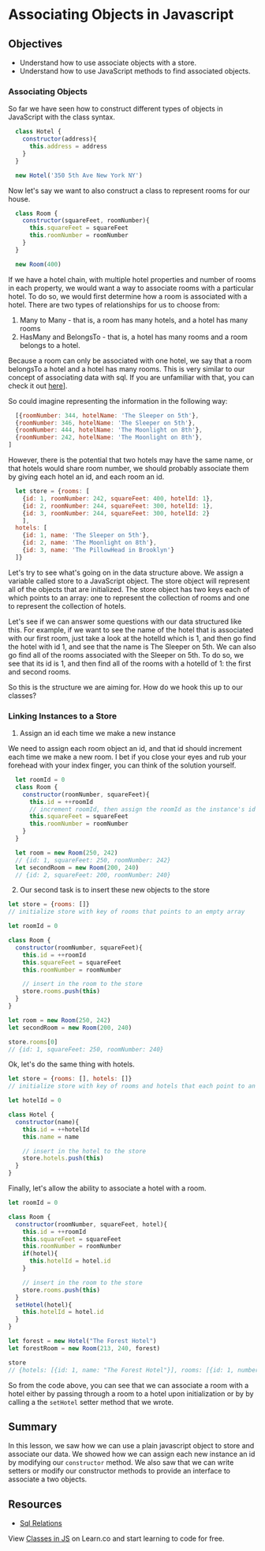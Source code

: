# Associating Objects in Javascript

## Objectives
+ Understand how to use associate objects with a store.
+ Understand how to use JavaScript methods to find associated objects.

### Associating Objects

So far we have seen how to construct different types of objects in JavaScript with the class syntax.  

```js
  class Hotel {
    constructor(address){
      this.address = address
    }
  }

  new Hotel('350 5th Ave New York NY')
```

Now let's say we want to also construct a class to represent rooms for our house.  

```js
  class Room {
    constructor(squareFeet, roomNumber){
      this.squareFeet = squareFeet
      this.roomNumber = roomNumber
    }
  }

  new Room(400)
```

If we have a hotel chain, with multiple hotel properties and number of rooms in each property, we would want a way to associate rooms with a particular hotel.  To do so, we would first determine how a room is associated with a hotel.  There are two types of relationships for us to choose from:

1. Many to Many - that is, a room has many hotels, and a hotel has many rooms
2. HasMany and BelongsTo - that is, a hotel has many rooms and a room belongs to a hotel.

Because a room can only be associated with one hotel, we say that a room belongsTo a hotel and a hotel has many rooms.  This is very similar to our concept of associating data with sql.  If you are unfamiliar with that, you can check it out [here](https://github.com/learn-co-curriculum/sql-table-relations-readme)].

So could imagine representing the information in the following way:

```js
  [{roomNumber: 344, hotelName: 'The Sleeper on 5th'},
  {roomNumber: 346, hotelName: 'The Sleeper on 5th'},
  {roomNumber: 444, hotelName: 'The Moonlight on 8th'},
  {roomNumber: 242, hotelName: 'The Moonlight on 8th'},
]
```

However, there is the potential that two hotels may have the same name, or that hotels would share room number, we should probably associate them by giving each hotel an id, and each room an id.   

```js
  let store = {rooms: [
    {id: 1, roomNumber: 242, squareFeet: 400, hotelId: 1},
    {id: 2, roomNumber: 244, squareFeet: 300, hotelId: 1},
    {id: 3, roomNumber: 244, squareFeet: 300, hotelId: 2}
    ],
  hotels: [
    {id: 1, name: 'The Sleeper on 5th'},
    {id: 2, name: 'The Moonlight on 8th'},
    {id: 3, name: 'The PillowHead in Brooklyn'}
  ]}
```

Let's try to see what's going on in the data structure above.  We assign a variable called store to a JavaScript object.  The store object will represent all of the objects that are initialized.  The store object has two keys each of which points to an array: one to represent the collection of rooms and one to represent the collection of hotels.  

Let's see if we can answer some questions with our data structured like this.  For example, if we want to see the name of the hotel that is associated with our first room, just take a look at the hotelId which is 1, and then go find the hotel with id 1, and see that the name is The Sleeper on 5th.  We can also go find all of the rooms associated with the Sleeper on 5th.  To do so, we see that its id is 1, and then find all of the rooms with a hotelId of 1: the first and second rooms.  

So this is the structure we are aiming for.  How do we hook this up to our classes?

### Linking Instances to a Store

1. Assign an id each time we make a new instance

We need to assign each room object an id, and that id should increment each time we make a new room.  I bet if you close your eyes and rub your forehead with your index finger, you can think of the solution yourself.


```javascript
  let roomId = 0
  class Room {
    constructor(roomNumber, squareFeet){
      this.id = ++roomId
      // increment roomId, then assign the roomId as the instance's id
      this.squareFeet = squareFeet
      this.roomNumber = roomNumber
    }
  }

  let room = new Room(250, 242)
  // {id: 1, squareFeet: 250, roomNumber: 242}
  let secondRoom = new Room(200, 240)
  // {id: 2, squareFeet: 200, roomNumber: 240}
```

2. Our second task is to insert these new objects to the store

```javascript
let store = {rooms: []}
// initialize store with key of rooms that points to an empty array

let roomId = 0

class Room {
  constructor(roomNumber, squareFeet){
    this.id = ++roomId
    this.squareFeet = squareFeet
    this.roomNumber = roomNumber

    // insert in the room to the store
    store.rooms.push(this)
  }
}

let room = new Room(250, 242)
let secondRoom = new Room(200, 240)

store.rooms[0]
// {id: 1, squareFeet: 250, roomNumber: 240}
```
Ok, let's do the same thing with hotels.

```javascript
let store = {rooms: [], hotels: []}
// initialize store with key of rooms and hotels that each point to an empty array

let hotelId = 0

class Hotel {
  constructor(name){
    this.id = ++hotelId
    this.name = name

    // insert in the hotel to the store
    store.hotels.push(this)
  }
}
```

Finally, let's allow the ability to associate a hotel with a room.

```js
let roomId = 0

class Room {
  constructor(roomNumber, squareFeet, hotel){
    this.id = ++roomId
    this.squareFeet = squareFeet
    this.roomNumber = roomNumber
    if(hotel){
      this.hotelId = hotel.id
    }

    // insert in the room to the store
    store.rooms.push(this)
  }
  setHotel(hotel){
    this.hotelId = hotel.id
  }
}

let forest = new Hotel("The Forest Hotel")
let forestRoom = new Room(213, 240, forest)

store
// {hotels: [{id: 1, name: "The Forest Hotel"}], rooms: [{id: 1, number: 213, squareFeet: 240, hotelId: 1}]}
```

So from the code above, you can see that we can associate a room with a hotel either by passing through a room to a hotel upon initialization or by by calling a the `setHotel` setter method that we wrote.  

## Summary

In this lesson, we saw how we can use a plain javascript object to store and associate our data.  We showed how we can assign each new instance an id by modifying our `constructor` method.  We also saw that we can write setters or modify our constructor methods to provide an interface to associate a two objects.     

## Resources

+ [Sql Relations](https://github.com/learn-co-curriculum/sql-table-relations-readme)

<p data-visibility='hidden'>View <a href='https://learn.co/lessons/js-classes-readme'>Classes in JS</a> on Learn.co and start learning to code for free.</p>
